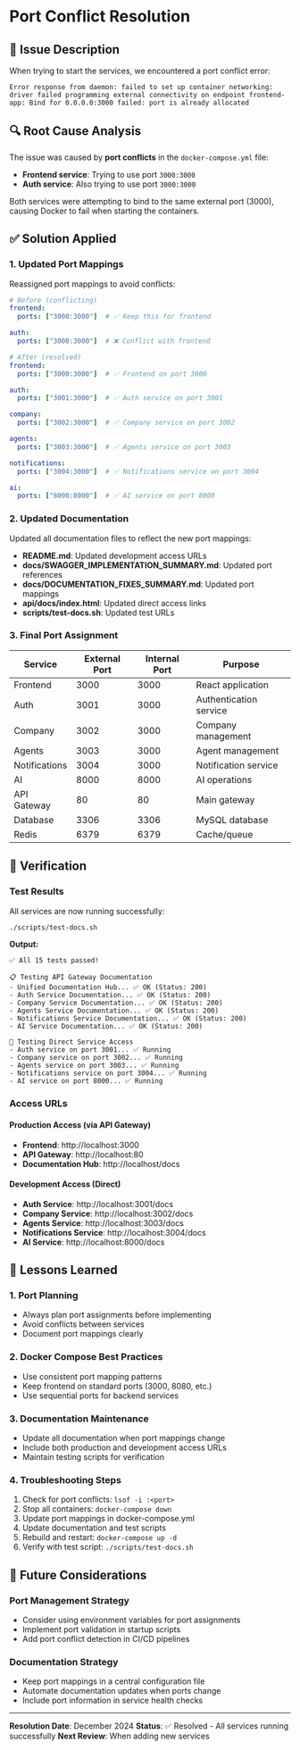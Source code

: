 # Port Conflict Resolution

## 🚨 Issue Description

When trying to start the services, we encountered a port conflict error:

```
Error response from daemon: failed to set up container networking: driver failed programming external connectivity on endpoint frontend-app: Bind for 0.0.0.0:3000 failed: port is already allocated
```

## 🔍 Root Cause Analysis

The issue was caused by **port conflicts** in the `docker-compose.yml` file:

- **Frontend service**: Trying to use port `3000:3000`
- **Auth service**: Also trying to use port `3000:3000`

Both services were attempting to bind to the same external port (3000), causing Docker to fail when starting the containers.

## ✅ Solution Applied

### 1. **Updated Port Mappings**

Reassigned port mappings to avoid conflicts:

```yaml
# Before (conflicting)
frontend:
  ports: ["3000:3000"]  # ✅ Keep this for frontend

auth:
  ports: ["3000:3000"]  # ❌ Conflict with frontend

# After (resolved)
frontend:
  ports: ["3000:3000"]  # ✅ Frontend on port 3000

auth:
  ports: ["3001:3000"]  # ✅ Auth service on port 3001

company:
  ports: ["3002:3000"]  # ✅ Company service on port 3002

agents:
  ports: ["3003:3000"]  # ✅ Agents service on port 3003

notifications:
  ports: ["3004:3000"]  # ✅ Notifications service on port 3004

ai:
  ports: ["8000:8000"]  # ✅ AI service on port 8000
```

### 2. **Updated Documentation**

Updated all documentation files to reflect the new port mappings:

- **README.md**: Updated development access URLs
- **docs/SWAGGER_IMPLEMENTATION_SUMMARY.md**: Updated port references
- **docs/DOCUMENTATION_FIXES_SUMMARY.md**: Updated port mappings
- **api/docs/index.html**: Updated direct access links
- **scripts/test-docs.sh**: Updated test URLs

### 3. **Final Port Assignment**

| Service | External Port | Internal Port | Purpose |
|---------|---------------|---------------|---------|
| Frontend | 3000 | 3000 | React application |
| Auth | 3001 | 3000 | Authentication service |
| Company | 3002 | 3000 | Company management |
| Agents | 3003 | 3000 | Agent management |
| Notifications | 3004 | 3000 | Notification service |
| AI | 8000 | 8000 | AI operations |
| API Gateway | 80 | 80 | Main gateway |
| Database | 3306 | 3306 | MySQL database |
| Redis | 6379 | 6379 | Cache/queue |

## 🧪 Verification

### Test Results
All services are now running successfully:

```bash
./scripts/test-docs.sh
```

**Output:**
```
✅ All 15 tests passed!

📋 Testing API Gateway Documentation
- Unified Documentation Hub... ✅ OK (Status: 200)
- Auth Service Documentation... ✅ OK (Status: 200)
- Company Service Documentation... ✅ OK (Status: 200)
- Agents Service Documentation... ✅ OK (Status: 200)
- Notifications Service Documentation... ✅ OK (Status: 200)
- AI Service Documentation... ✅ OK (Status: 200)

🔧 Testing Direct Service Access
- Auth service on port 3001... ✅ Running
- Company service on port 3002... ✅ Running
- Agents service on port 3003... ✅ Running
- Notifications service on port 3004... ✅ Running
- AI service on port 8000... ✅ Running
```

### Access URLs

#### Production Access (via API Gateway)
- **Frontend**: http://localhost:3000
- **API Gateway**: http://localhost:80
- **Documentation Hub**: http://localhost/docs

#### Development Access (Direct)
- **Auth Service**: http://localhost:3001/docs
- **Company Service**: http://localhost:3002/docs
- **Agents Service**: http://localhost:3003/docs
- **Notifications Service**: http://localhost:3004/docs
- **AI Service**: http://localhost:8000/docs

## 📝 Lessons Learned

### 1. **Port Planning**
- Always plan port assignments before implementing
- Avoid conflicts between services
- Document port mappings clearly

### 2. **Docker Compose Best Practices**
- Use consistent port mapping patterns
- Keep frontend on standard ports (3000, 8080, etc.)
- Use sequential ports for backend services

### 3. **Documentation Maintenance**
- Update all documentation when port mappings change
- Include both production and development access URLs
- Maintain testing scripts for verification

### 4. **Troubleshooting Steps**
1. Check for port conflicts: `lsof -i :<port>`
2. Stop all containers: `docker-compose down`
3. Update port mappings in docker-compose.yml
4. Update documentation and test scripts
5. Rebuild and restart: `docker-compose up -d`
6. Verify with test script: `./scripts/test-docs.sh`

## 🔄 Future Considerations

### Port Management Strategy
- Consider using environment variables for port assignments
- Implement port validation in startup scripts
- Add port conflict detection in CI/CD pipelines

### Documentation Strategy
- Keep port mappings in a central configuration file
- Automate documentation updates when ports change
- Include port information in service health checks

---

**Resolution Date**: December 2024
**Status**: ✅ Resolved - All services running successfully
**Next Review**: When adding new services
